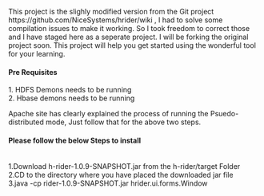 <p>
This project is the slighly modified version from the Git project 
https://github.com/NiceSystems/hrider/wiki  , I had to solve some compilation issues to make it working.
So I took freedom to correct those and I have staged here as a seperate project. I will be forking the original project soon.
This project will help you get started using the wonderful tool for your learning.
</p>

<p>
<h4>Pre Requisites</h4>
1. HDFS Demons needs to be running<br>
2. Hbase demons needs to be running<br>
<p>
Apache site has clearly explained the process of running the Psuedo-distributed mode, Just follow that for the
above two steps.
</p>

<h4>Please follow the below Steps to install </h4>
<p>
<br>
1.Download h-rider-1.0.9-SNAPSHOT.jar from the h-rider/target Folder<br>
2.CD to the directory where you have placed the downloaded jar file<br>
3.java -cp rider-1.0.9-SNAPSHOT.jar hrider.ui.forms.Window 
</p>
</p>
